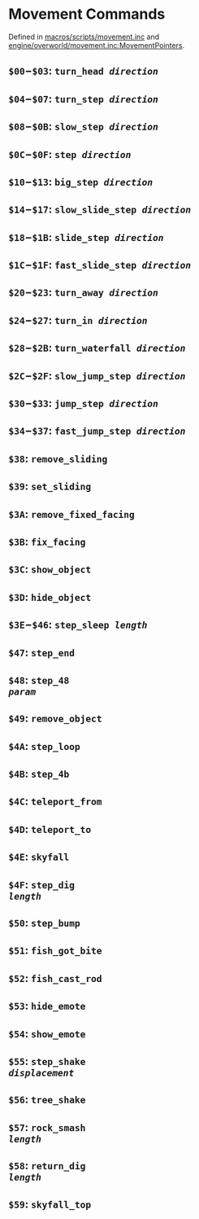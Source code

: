 # Movement Commands

Defined in [macros/scripts/movement.inc](https://github.com/pret/pokecrystal/blob/master/macros/scripts/movement.asm) and [engine/overworld/movement.inc:MovementPointers](https://github.com/pret/pokecrystal/blob/master/engine/overworld/movement.asm).


## `$00`−`$03`: <code>turn_head <i>direction</i></code>


## `$04`−`$07`: <code>turn_step <i>direction</i></code>


## `$08`−`$0B`: <code>slow_step <i>direction</i></code>


## `$0C`−`$0F`: <code>step <i>direction</i></code>


## `$10`−`$13`: <code>big_step <i>direction</i></code>


## `$14`−`$17`: <code>slow_slide_step <i>direction</i></code>


## `$18`−`$1B`: <code>slide_step <i>direction</i></code>


## `$1C`−`$1F`: <code>fast_slide_step <i>direction</i></code>


## `$20`−`$23`: <code>turn_away <i>direction</i></code>


## `$24`−`$27`: <code>turn_in <i>direction</i></code>


## `$28`−`$2B`: <code>turn_waterfall <i>direction</i></code>


## `$2C`−`$2F`: <code>slow_jump_step <i>direction</i></code>


## `$30`−`$33`: <code>jump_step <i>direction</i></code>


## `$34`−`$37`: <code>fast_jump_step <i>direction</i></code>


## `$38`: `remove_sliding`


## `$39`: `set_sliding`


## `$3A`: `remove_fixed_facing`


## `$3B`: `fix_facing`


## `$3C`: `show_object`


## `$3D`: `hide_object`


## `$3E`−`$46`: <code>step_sleep <i>length</i></code>


## `$47`: `step_end`


## `$48`: <code>step_48 <i>param</i></code>


## `$49`: `remove_object`


## `$4A`: `step_loop`


## `$4B`: `step_4b`


## `$4C`: `teleport_from`


## `$4D`: `teleport_to`


## `$4E`: `skyfall`


## `$4F`: <code>step_dig <i>length</i></code>


## `$50`: `step_bump`


## `$51`: `fish_got_bite`


## `$52`: `fish_cast_rod`


## `$53`: `hide_emote`


## `$54`: `show_emote`


## `$55`: <code>step_shake <i>displacement</i></code>


## `$56`: `tree_shake`


## `$57`: <code>rock_smash <i>length</i></code>


## `$58`: <code>return_dig <i>length</i></code>


## `$59`: `skyfall_top`
